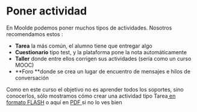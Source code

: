 
# Poner actividad

En Moolde podemos poner muchos tipos de actividades. Nosotros recomendamos estos :

- **Tarea** la más común, el alumno tiene que entregar algo
- **Cuestionario** tipo test, y la plataforma pone la nota automáticamente
- **Taller** donde entre ellos corrigen sus actividades (sería como un curso MOOC)
- **Foro **donde se crea un lugar de encuentro de mensajes e hilos de conversación

Como en este curso el objetivo no es aprender todos los soportes, sino conocerlos, sólo mostramos cómo crear una actividad tipo Tarea[ en formato FLASH](http://aularagon.catedu.es/materialesaularagon2013/HerramientasFormacionProfesorado/Videos/PonerActividadTareaMoodle.htm) o aquí en [PDF ](http://aularagon.catedu.es/materialesaularagon2013/HerramientasFormacionProfesorado/Videos/PonerActividadTareaMoodle.pdf)si no lo ves bien

